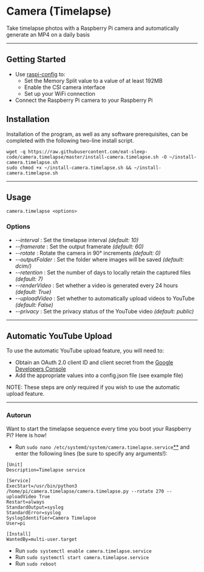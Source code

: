 # Camera (Timelapse)
Take timelapse photos with a Raspberry Pi camera and automatically generate an MP4 on a daily basis

---
## Getting Started

- Use [raspi-config](https://www.raspberrypi.org/documentation/configuration/raspi-config.md) to:
  - Set the Memory Split value to a value of at least 192MB
  - Enable the CSI camera interface
  - Set up your WiFi connection
- Connect the Raspberry Pi camera to your Raspberry Pi


## Installation

Installation of the program, as well as any software prerequisites, can be completed with the following two-line install script.

```
wget -q https://raw.githubusercontent.com/eat-sleep-code/camera.timelapse/master/install-camera.timelapse.sh -O ~/install-camera.timelapse.sh
sudo chmod +x ~/install-camera.timelapse.sh && ~/install-camera.timelapse.sh
```

---

## Usage
```
camera.timelapse <options>
```

### Options

+ _--interval_ : Set the timelapse interval    *(default: 10)*
+ _--framerate_ : Set the output framerate     *(default: 60)*
+ _--rotate_ : Rotate the camera in 90&deg; increments     *(default: 0)*
+ _--outputFolder_ : Set the folder where images will be saved     *(default: dcim/)*
+ _--retention_ : Set the number of days to locally retain the captured files    *(default: 7)*
+ _--renderVideo_ : Set whether a video is generated every 24 hours     *(default: True)*
+ _--uploadVideo_ : Set whether to automatically upload videos to YouTube    *(default: False)*
+ _--privacy_ : Set the privacy status of the YouTube video  *(default: public)*

---

## Automatic YouTube Upload

To use the automatic YouTube upload feature, you will need to: 
+ Obtain an OAuth 2.0 client ID and client secret from the [Google Developers Console](https://console.developers.google.com/apis/credentials)
+ Add the appropriate values into a config.json file (see example file)

NOTE: These steps are _only_ required if you wish to use the automatic upload feature.

---

### Autorun
Want to start the timelapse sequence every time you boot your Raspberry Pi?  Here is how!

* Run `sudo nano /etc/systemd/system/camera.timelapse.service`[\*\*](https://www.nano-editor.org/dist/v2.8/nano.html) and enter the following lines (be sure to specify any arguments!): 
````
[Unit]
Description=Timelapse service

[Service]
ExecStart=/usr/bin/python3 /home/pi/camera.timelapse/camera.timelapse.py --rotate 270 --uploadVideo True
Restart=always
StandardOutput=syslog
StandardError=syslog
SyslogIdentifier=Camera Timelapse
User=pi

[Install]
WantedBy=multi-user.target
````
* Run `sudo systemctl enable camera.timelapse.service`
* Run `sudo systemctl start camera.timelapse.service`
* Run `sudo reboot`
